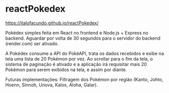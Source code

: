 # reactPokedex
https://italofacundo.github.io/reactPokedex/

Pokédex simples feita em React no frontend e Node.js + Express no backend.
Aguardar por volta de 30 segundos para o servidor do backend (render.com) ser ativado.

A Pokédex consume a API do PokéAPI, trata os dados recebidos e exibe na tela uma lista de 20 Pokémon por vez. Ao scrollar para o fim da tela, o sistema de paginação é ativado e a aplicação irá requisitar mais 20 Pokémon para serem exibidos na tela, e assim por diante.

Futuras implementações: Filtragem dos Pokémon por região (Kanto, Johto, Hoenn, Sinnoh, Unova, Kalos, Aloha, Galar).
